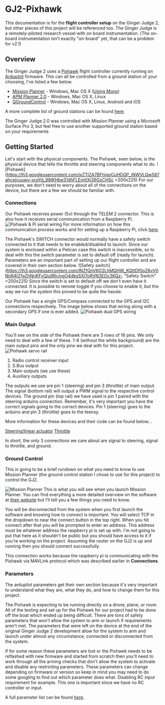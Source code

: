 # GJ2-Pixhawk

This documentation is for the **flight controller setup** on the Ginger Judge 2, but other pieces of this project will be referenced too. The Ginger Judge is a remotely-piloted research vessel with on board instrumentation. (The on-board instrumentation isn't exactly "on-board" yet, that can be a problem for v2.1)

## Overview

The Ginger Judge 2 uses a [Pixhawk](https://pixhawk.org/start) flight controller currently running on [Ardupilot](http://ardupilot.org/ardupilot/index.html) firmware. This can all be controlled from a ground station of your choosing, I've listed a few below.

 - [Mission Planner](http://ardupilot.org/planner/docs/mission-planner-overview.html) - Windows, Mac OS X ([Using Mono](http://nathan.vertile.com/blog/2016/12/22/running-ardupilot-mission-planner-with-mono-on-mac-osx/))
 - [APM Planner 2.0](http://ardupilot.org/planner2/) - Windows, Mac OS X, Linux
 - [QGroundControl](http://qgroundcontrol.com/) - Windows, Mac OS X, Linux, Android and iOS

A more complete list of ground stations can be found [here](http://ardupilot.org/copter/docs/common-choosing-a-ground-station.html).

The Ginger Judge 2.0 was controlled with Mission Planner using a Microsoft Surface Pro 3, but feel free to use another supported ground station based on your requirements

## Getting Started

Let's start with the physical components. The Pixhawk, seen below, is the physical device that tells the throttle and steering components what to do.
![Pixhawk](https://lh3.googleusercontent.com/ixZTlZA7BFhjgoCuHDQP_iNWVLQw587ahcejcuuwv-xcpYd_98tKHbe31dhFLEmttXi39GzCHSc =200x225)
For our purposes, we don't need to worry about all of the connections on the device, but there are a few we should be familiar with.

### Connections

Our Pixhawk receives power (5v) through the TELEM 2 connector. This is also how it receives serial communication from a Raspberry Pi.
![Pixhawk & Pi serial wiring](https://lh3.googleusercontent.com/O3lXHDz-5hCAq-frIfHvYL6HvzFEEyp18WHTUVHQ139x6B-GcNOsDnL8cl8C8POwh8wiy8X0r6oH "Pixhawk-Pi")
For more information on how this communication process works and for setting up a Raspberry Pi, click [here](http://ardupilot.org/dev/docs/raspberry-pi-via-mavlink.html).

The Pixhawk's SWITCH connector would normally have a safety switch connected to it that needs to be enabled/disabled to launch. Since our system is enclosed within a Pelican case this switch is inaccessible, so to deal with this the switch parameter is set to default off (ready for launch). Parameters are an important part of setting up our flight controller and are covered in their own section below.
![Safety switch](https://lh3.googleusercontent.com/lNZfQnV6G2LhMQHW_KQttDf0oZ6vV0NnR4I21gZhNnKFvQiu9RrJygO4dkqSXl7oRVN3EOc3KQz- "Safety Switch" =200x225)
Since the switch is set to default off we don't even have it connected. It is possible to remote toggle if you choose to enable it, but the way we run the system this proved to be quite the hassle.

Our Pixhawk has a single GPS/Compass connected to the GPS and I2C connections respectively. The image below shows that wiring along with a secondary GPS if one is ever added.
![Pixhawk dual GPS wiring](https://lh3.googleusercontent.com/qY4zZLHdLIbfX-5BE_9ssfNtnGVgDCpevBIyBpxup2r4s_0QcjccAD-KBKGeuAM7VPEpcLG5kXLa "Pixhawk-GPS")

### Main Output

You'll see on the side of the Pixhawk there are 3 rows of 16 pins. We only need to deal with a few of these. 1-8 (without the white background) are the main output pins and the only pins we deal with for this project.
![Pixhawk servo rail](https://lh3.googleusercontent.com/F_eJmiOKs-NUVQkVwdt3ZqP2lin2tG6MJ5mVYcdIHK5OOThaHmTbHLJY6x_rZWHlvg5NeYbsFzHF "Pixhawk Pins")

 1. Radio control receiver input
 2. S.Bus output
 3. Main outputs (we use these)
 4. Auxiliary outputs

The outputs we use are pin 1 (steering) and pin 3 (throttle) of main output. The signal (bottom rail) will output a PWM signal to the respective control devices. The ground pin (top rail) we have used is pin 1 paired with the steering arduino connection. Remember, it's very important you have the correct signals going to the correct devices. Pin 1 (steering) goes to the arduino and pin 3 (throttle) goes to the teensy.

More information for these devices and their code can be found below...

[Steering/linear actuator](https://github.com/mazhigbee/GJ2)
[Throttle](https://github.com/nickdossantos/ginger_judge2)

In short, the only 3 connections we care about are signal to steering, signal to throttle, and ground.

### Ground Control

This is going to be a brief rundown on what you need to know to use Mission Planner (the ground control station I chose to use for this project) to control the GJ2.

![Mission Planner](https://lh3.googleusercontent.com/HaqpISNlPlEXRK7bH_BgUEFlz8bBQGs9WghVZxg6aoRJqW0_ozcohhsUEWyaB20HWTJxB47rOKlb "Mission Planner")
This is what you will see when you launch Mission Planner. You can find everything a more detailed overview on the software at [their website](http://ardupilot.org/planner/) but I'll tell you a few things you need to know.

You will be disconnected from the system when you first launch the software and knowing how to connect is important. You will select TCP in the dropdown to near the connect button in the top right. When you hit connect after that you will be prompted to enter an address. This address must be whatever address the raspberry pi is set up with. I'm not going to put that here as it shouldn't be public but you should have access to it if you're working on the project. Assuming the router on the GJ2 is up and running then you should connect successfully.

This connection works because the raspberry pi is communicating with the Pixhawk via MAVLink protocol which was described earlier in **Connections**.

### Parameters

The ardupilot parameters get their own section because it's very important to understand what they are, what they do, and how to change them for this project.

The Pixhawk is expecting to be running directly on a drone, plane, or rover. All of the testing and set up for the Pixhawk for our project had to be done off the boat which ended up being difficult. There are tons of safety parameters that won't allow the system to arm or launch if requirements aren't met. The parameters that were left on the device at the end of the original Ginger Judge 2 development allow for the system to arm and launch under almost any circumstance, connected or disconnected from the system.

If for some reason these parameters are lost or the Pixhawk needs to be reflashed with new firmware and started from scratch then you'll need to work through all the arming checks that don't allow the system to activate and disable any restricting parameters. These parameters can change depending on firmware or version so keep in mind you may need to do some googling to find out which parameter does what. Disabling RC input requirement for example. This one is important since we have no RC controller or input.

A full parameter list can be found [here](http://ardupilot.org/copter/docs/parameters.html).